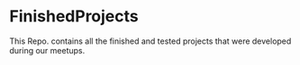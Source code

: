 # FinishedProjects
This Repo. contains all the finished and tested projects that were developed during our meetups.
